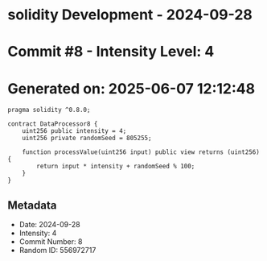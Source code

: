 ﻿# solidity Development - 2024-09-28
# Commit #8 - Intensity Level: 4
# Generated on: 2025-06-07 12:12:48
```solidity
pragma solidity ^0.8.0;

contract DataProcessor8 {
    uint256 public intensity = 4;
    uint256 private randomSeed = 805255;

    function processValue(uint256 input) public view returns (uint256) {
        return input * intensity + randomSeed % 100;
    }
}
```
## Metadata
- Date: 2024-09-28
- Intensity: 4
- Commit Number: 8
- Random ID: 556972717
